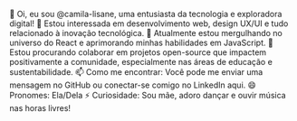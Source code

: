 👋 Oi, eu sou @camila-lisane, uma entusiasta da tecnologia e exploradora digital!
👀 Estou interessada em desenvolvimento web, design UX/UI e tudo relacionado à inovação tecnológica.
🌱 Atualmente estou mergulhando no universo do React e aprimorando minhas habilidades em JavaScript.
💞️ Estou procurando colaborar em projetos open-source que impactem positivamente a comunidade, especialmente nas áreas de educação e sustentabilidade.
📫 Como me encontrar: Você pode me enviar uma mensagem no GitHub ou conectar-se comigo no LinkedIn aqui.
😄 Pronomes: Ela/Dela
⚡ Curiosidade: Sou mãe, adoro dançar e ouvir música nas horas livres!
<!--- camila-lisane/camila-lisane é um repositório ✨ especial ✨ porque o `README.md` (este arquivo) aparece no seu perfil do GitHub. Você pode clicar no link de Pré-visualização para ver suas alterações. --->
